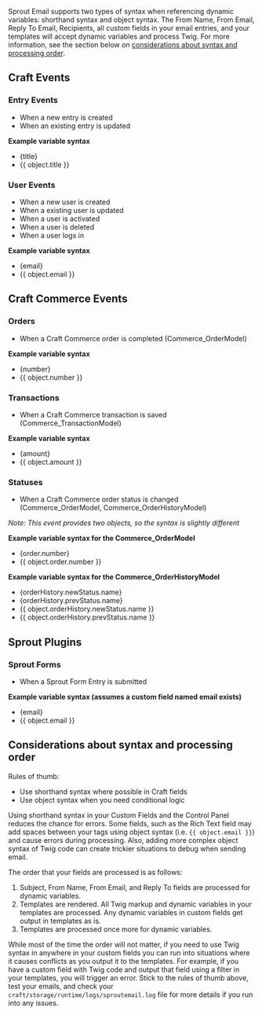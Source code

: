 Sprout Email supports two types of syntax when referencing dynamic variables: shorthand syntax and object syntax. The From Name, From Email, Reply To Email, Recipients, all custom fields in your email entries, and your templates will accept dynamic variables and process Twig. For more information, see the section below on [considerations about syntax and processing order](/craft-plugins/email/docs/examples/template-variables#considerations-about-syntax-and-processing-order).

## Craft Events

### Entry Events

- When a new entry is created
- When an existing entry is updated

**Example variable syntax**

- {title}
- {{ object.title }}

### User Events

- When a new user is created
- When a existing user is updated
- When a user is activated
- When a user is deleted
- When a user logs in

**Example variable syntax**

- {email}
- {{ object.email }}

## Craft Commerce Events

### Orders

- When a Craft Commerce order is completed (Commerce_OrderModel)

**Example variable syntax**

- {number}
- {{ object.number }}

### Transactions

- When a Craft Commerce transaction is saved (Commerce_TransactionModel)

**Example variable syntax**

- {amount}
- {{ object.amount }}

### Statuses

- When a Craft Commerce order status is changed (Commerce_OrderModel, Commerce_OrderHistoryModel)

_Note: This event provides two objects, so the syntax is slightly different_

**Example variable syntax for the Commerce_OrderModel**

- {order.number}
- {{ object.order.number }}

**Example variable syntax for the Commerce_OrderHistoryModel**

- {orderHistory.newStatus.name}
- {orderHistory.prevStatus.name}
- {{ object.orderHistory.newStatus.name }}
- {{ object.orderHistory.prevStatus.name }}

## Sprout Plugins

### Sprout Forms

- When a Sprout Form Entry is submitted

**Example variable syntax (assumes a custom field named email exists)**

- {email}
- {{ object.email }}


## Considerations about syntax and processing order

Rules of thumb:

- Use shorthand syntax where possible in Craft fields
- Use object syntax when you need conditional logic

Using shorthand syntax in your Custom Fields and the Control Panel reduces the chance for errors. Some fields, such as the Rich Text field may add spaces between your tags using object syntax (i.e. `{{ object.email }}`) and cause errors during processing. Also, adding more complex object syntax of Twig code can create trickier situations to debug when sending email.

The order that your fields are processed is as follows:

1. Subject, From Name, From Email, and Reply To fields are processed for dynamic variables.
2. Templates are rendered. All Twig markup and dynamic variables in your templates are processed. Any dynamic variables in custom fields get output in templates as is.
3. Templates are processed once more for dynamic variables.

While most of the time the order will not matter, if you need to use Twig syntax in anywhere in your custom fields you can run into situations where it causes conflicts as you output it to the templates. For example, if you have a custom field with Twig code and output that field using a filter in your templates, you will trigger an error. Stick to the rules of thumb above, test your emails, and check your `craft/storage/runtime/logs/sproutemail.log` file for more details if you run into any issues.